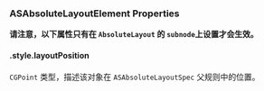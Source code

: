 
### ASAbsoluteLayoutElement Properties

**请注意，以下属性只有在 `AbsoluteLayout` 的 `subnode`上设置才会生效。**

#### .style.layoutPosition

`CGPoint` 类型，描述该对象在 `ASAbsoluteLayoutSpec` 父规则中的位置。